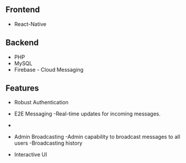## Frontend
- React-Native
## Backend

- PHP
- MySQL
- Firebase - Cloud Messaging
## Features
- Robust Authentication

- E2E Messaging
-Real-time updates for incoming messages.
-
- Admin Broadcasting
-Admin capability to broadcast messages to all users
-Broadcasting history 

- Interactive UI
  
